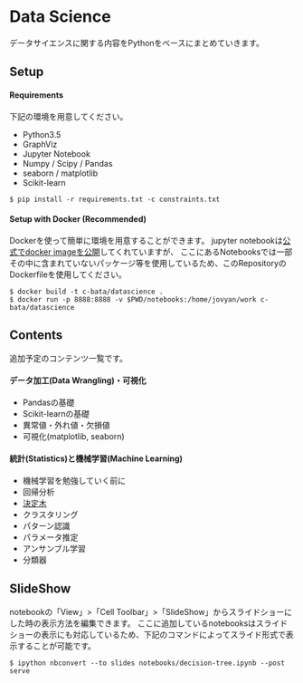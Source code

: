 # Data Science

データサイエンスに関する内容をPythonをベースにまとめていきます。

## Setup

#### Requirements

下記の環境を用意してください。

- Python3.5
- GraphViz
- Jupyter Notebook
- Numpy / Scipy / Pandas
- seaborn / matplotlib
- Scikit-learn

```
$ pip install -r requirements.txt -c constraints.txt
```

#### Setup with Docker (Recommended)

Dockerを使って簡単に環境を用意することができます。
jupyter notebookは[公式でdocker imageを公開](https://github.com/jupyter/docker-stacks/tree/master/datascience-notebook)してくれていますが、
ここにあるNotebooksでは一部その中に含まれていないパッケージ等を使用しているため、このRepositoryのDockerfileを使用してください。

```
$ docker build -t c-bata/datascience .
$ docker run -p 8888:8888 -v $PWD/notebooks:/home/jovyan/work c-bata/datascience
```

## Contents

追加予定のコンテンツ一覧です。

#### データ加工(Data Wrangling)・可視化

- Pandasの基礎
- Scikit-learnの基礎
- 異常値・外れ値・欠損値
- 可視化(matplotlib, seaborn)

#### 統計(Statistics)と機械学習(Machine Learning)

- 機械学習を勉強していく前に
- 回帰分析
- [決定木](./notebooks/decision-tree.ipynb)
- クラスタリング
- パターン認識
- パラメータ推定
- アンサンブル学習
- 分類器


## SlideShow

notebookの「View」>「Cell Toolbar」>「SlideShow」からスライドショーにした時の表示方法を編集できます。
ここに追加しているnotebooksはスライドショーの表示にも対応しているため、下記のコマンドによってスライド形式で表示することが可能です。

```
$ ipython nbconvert --to slides notebooks/decision-tree.ipynb --post serve
```

